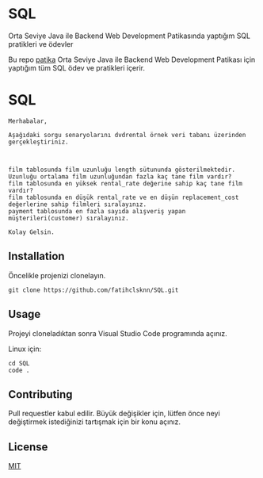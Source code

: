 # SQL
Orta Seviye Java ile Backend Web Development Patikasında yaptığım SQL pratikleri ve ödevler

Bu repo [patika](https://app.patika.dev/fatihclsknn) Orta Seviye Java ile Backend Web Development Patikası için yaptığım tüm SQL ödev ve pratikleri içerir.

# SQL

```
Merhabalar,

Aşağıdaki sorgu senaryolarını dvdrental örnek veri tabanı üzerinden gerçekleştiriniz.



film tablosunda film uzunluğu length sütununda gösterilmektedir. Uzunluğu ortalama film uzunluğundan fazla kaç tane film vardır?
film tablosunda en yüksek rental_rate değerine sahip kaç tane film vardır?
film tablosunda en düşük rental_rate ve en düşün replacement_cost değerlerine sahip filmleri sıralayınız.
payment tablosunda en fazla sayıda alışveriş yapan müşterileri(customer) sıralayınız.

Kolay Gelsin.
```

## Installation

Öncelikle projenizi clonelayın.

```
git clone https://github.com/fatihclsknn/SQL.git
```
## Usage

Projeyi cloneladıktan sonra Visual Studio Code programında açınız.

Linux için:

```
cd SQL
code .
```

## Contributing

Pull requestler kabul edilir. Büyük değişikler için, lütfen önce neyi değiştirmek istediğinizi tartışmak için bir konu açınız.

## License
[MIT](https://choosealicense.com/licenses/mit/)